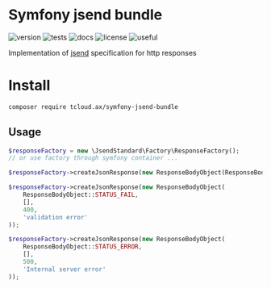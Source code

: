 # Symfony jsend bundle

![version](https://img.shields.io/badge/version-v1.1.0-blue) ![tests](https://img.shields.io/badge/tests-yes-blue) ![docs](https://img.shields.io/badge/docs-yes-blue)  ![license](https://img.shields.io/badge/license-MIT-brightgreen) ![useful](https://img.shields.io/badge/Maintained%3F-yes-brightgreen)

Implementation of [jsend](https://github.com/omniti-labs/jsend) specification for http responses

# Install

```bash
composer require tcloud.ax/symfony-jsend-bundle
```

## Usage

```php
$responseFactory = new \JsendStandard\Factory\ResponseFactory();
// or use factory through symfony container ...
```

```php
$responseFactory->createJsonResponse(new ResponseBodyObject(ResponseBodyObject::STATUS_SUCCESS));
```

```php
$responseFactory->createJsonResponse(new ResponseBodyObject(
    ResponseBodyObject::STATUS_FAIL,
    [],
    400,
    'validation error'
));
```

```php
$responseFactory->createJsonResponse(new ResponseBodyObject(
    ResponseBodyObject::STATUS_ERROR,
    [],
    500,
    'Internal server error'
));
```